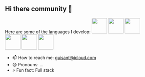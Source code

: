 ## Hi there community 👋
Here are some of the languages ​​I develop:
<img style="width: 50px; heigth: 50px;" src="https://cdn.jsdelivr.net/gh/devicons/devicon@latest/icons/php/php-original.svg" />
<img style="width: 50px; heigth: 50px;" src="https://cdn.jsdelivr.net/gh/devicons/devicon@latest/icons/laravel/laravel-original.svg" />
<img style="width: 50px; heigth: 50px;" src="https://cdn.jsdelivr.net/gh/devicons/devicon@latest/icons/javascript/javascript-original.svg" />  
<img style="width: 50px; heigth: 50px;" src="https://cdn.jsdelivr.net/gh/devicons/devicon@latest/icons/vuejs/vuejs-original.svg" />
<img style="width: 50px; heigth: 50px;" src="https://cdn.jsdelivr.net/gh/devicons/devicon@latest/icons/react/react-original.svg" />
<img style="width: 50px; heigth: 50px;" src="https://cdn.jsdelivr.net/gh/devicons/devicon@latest/icons/mysql/mysql-original.svg" />
          
- 📫 How to reach me: guisant@icloud.com
- 😄 Pronouns: ...
- ⚡ Fun fact: Full stack

